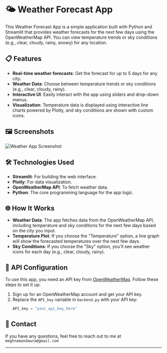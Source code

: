# 🌤 Weather Forecast App

This Weather Forecast App is a simple application built with Python and Streamlit that provides weather forecasts for the next few days using the OpenWeatherMap API. You can view temperature trends or sky conditions (e.g., clear, cloudy, rainy, snowy) for any location.

## 📋 Features

- **Real-time weather forecasts**: Get the forecast for up to 5 days for any city.
- **Weather Data**: Choose between temperature trends or sky conditions (e.g., clear, cloudy, rainy).
- **Interactive UI**: Easily interact with the app using sliders and drop-down menus.
- **Visualization**: Temperature data is displayed using interactive line charts powered by Plotly, and sky conditions are shown with custom icons.

## 🖼️ Screenshots

![Weather App Screenshot](path/to/screenshot.png)

## 🛠️ Technologies Used

- **Streamlit**: For building the web interface.
- **Plotly**: For data visualization.
- **OpenWeatherMap API**: To fetch weather data.
- **Python**: The core programming language for the app logic.

## 🌐 How It Works

- **Weather Data**: The app fetches data from the OpenWeatherMap API, including temperature and sky conditions for the next few days based on the city you input.
- **Temperature Plot**: If you choose the "Temperature" option, a line graph will show the forecasted temperatures over the next few days.
- **Sky Conditions**: If you choose the "Sky" option, you'll see weather icons for each day (e.g., clear, cloudy, rainy).

## 🔧 API Configuration

To use this app, you need an API key from [OpenWeatherMap](https://openweathermap.org/). Follow these steps to set it up:

1. Sign up for an OpenWeatherMap account and get your API key.
2. Replace the `API_key` variable in `backend.py` with your API key:
    ```python
    API_key = "your_api_key_here"
    ```

## 📧 Contact

If you have any questions, feel free to reach out to me at `meghnamandawra@gmail.com` 

---


